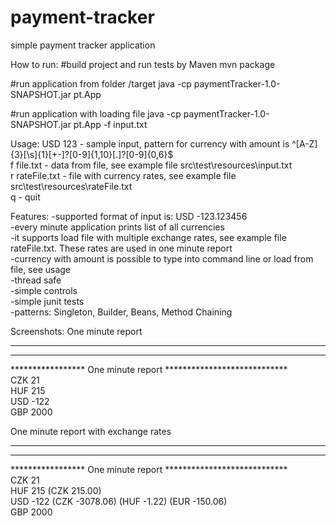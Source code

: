 # payment-tracker
simple payment tracker application

How to run:
#build project and run tests by Maven
mvn package 

#run application from folder /target
java -cp paymentTracker-1.0-SNAPSHOT.jar pt.App

#run application with loading file
java -cp paymentTracker-1.0-SNAPSHOT.jar pt.App -f input.txt

Usage:
USD 123 - sample input, pattern for currency with amount is ^[A-Z]{3}[\\s]{1}[+-]?[0-9]{1,10}[.]?[0-9]{0,6}$  
f file.txt - data from file, see example file src\test\resources\input.txt  
r rateFile.txt - file with currency rates, see example file src\test\resources\rateFile.txt  
q - quit

Features:
-supported format of input is: USD -123.123456  
-every minute application prints list of all currencies  
-it supports load file with multiple exchange rates, see example file rateFile.txt. These rates are used in one minute report   
-currency with amount is possible to type into command line or load from file, see usage  
-thread safe  
-simple controls  
-simple junit tests  
-patterns: Singleton, Builder, Beans, Method Chaining  

Screenshots:
One minute report  
****************************************************************  
****************************************************************  
***************** One minute report ****************************  
CZK 21  
HUF 215  
USD -122  
GBP 2000  

One minute report with exchange rates  
****************************************************************  
****************************************************************  
***************** One minute report ****************************  
CZK 21  
HUF 215 (CZK 215.00)  
USD -122 (CZK -3078.06) (HUF -1.22) (EUR -150.06)  
GBP 2000  

